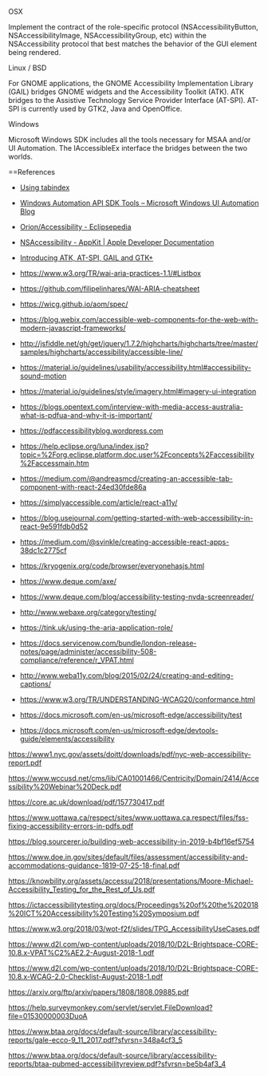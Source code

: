 OSX

Implement the contract of the role-specific protocol (NSAccessibilityButton, NSAccessibilityImage,  NSAccessibilityGroup, etc) within the NSAccessibility protocol that best matches the behavior of the GUI element being rendered.

Linux / BSD

For GNOME applications, the GNOME Accessibility Implementation Library (GAIL) bridges GNOME widgets and the Accessibility Toolkit (ATK). ATK bridges to the Assistive Technology Service Provider Interface (AT-SPI). AT-SPI is currently used by GTK2, Java and OpenOffice.

Windows 

Microsoft Windows SDK includes all the tools necessary for MSAA and/or UI Automation.  The IAccessibleEx interface the bridges between the two worlds.

==References

* [Using tabindex](https://developers.google.com/web/fundamentals/accessibility/focus/using-tabindex)

* [Windows Automation API SDK Tools – Microsoft Windows UI Automation Blog](https://blogs.msdn.microsoft.com/winuiautomation/2009/06/03/windows-automation-api-sdk-tools/)

* [Orion/Accessibility - Eclipsepedia](https://wiki.eclipse.org/Orion/Accessibility)

* [NSAccessibility - AppKit | Apple Developer Documentation](https://developer.apple.com/reference/appkit/nsaccessibility)

* [Introducing ATK, AT-SPI, GAIL and GTK+](https://developer.gnome.org/accessibility-devel-guide/stable/dev-start-5.html.en)

* https://www.w3.org/TR/wai-aria-practices-1.1/#Listbox

* https://github.com/filipelinhares/WAI-ARIA-cheatsheet

* https://wicg.github.io/aom/spec/

* https://blog.webix.com/accessible-web-components-for-the-web-with-modern-javascript-frameworks/

* http://jsfiddle.net/gh/get/jquery/1.7.2/highcharts/highcharts/tree/master/samples/highcharts/accessibility/accessible-line/

* https://material.io/guidelines/usability/accessibility.html#accessibility-sound-motion

* https://material.io/guidelines/style/imagery.html#imagery-ui-integration

* https://blogs.opentext.com/interview-with-media-access-australia-what-is-pdfua-and-why-it-is-important/

* https://pdfaccessibilityblog.wordpress.com

* https://help.eclipse.org/luna/index.jsp?topic=%2Forg.eclipse.platform.doc.user%2Fconcepts%2Faccessibility%2Faccessmain.htm

* https://medium.com/@andreasmcd/creating-an-accessible-tab-component-with-react-24ed30fde86a

* https://simplyaccessible.com/article/react-a11y/

* https://blog.usejournal.com/getting-started-with-web-accessibility-in-react-9e591fdb0d52

* https://medium.com/@svinkle/creating-accessible-react-apps-38dc1c2775cf

* https://kryogenix.org/code/browser/everyonehasjs.html

* https://www.deque.com/axe/

* https://www.deque.com/blog/accessibility-testing-nvda-screenreader/

* http://www.webaxe.org/category/testing/

* https://tink.uk/using-the-aria-application-role/

* https://docs.servicenow.com/bundle/london-release-notes/page/administer/accessibility-508-compliance/reference/r_VPAT.html

* http://www.weba11y.com/blog/2015/02/24/creating-and-editing-captions/

* https://www.w3.org/TR/UNDERSTANDING-WCAG20/conformance.html

* https://docs.microsoft.com/en-us/microsoft-edge/accessibility/test

* https://docs.microsoft.com/en-us/microsoft-edge/devtools-guide/elements/accessibility

https://www1.nyc.gov/assets/doitt/downloads/pdf/nyc-web-accessibility-report.pdf

https://www.wccusd.net/cms/lib/CA01001466/Centricity/Domain/2414/Accessibility%20Webinar%20Deck.pdf

https://core.ac.uk/download/pdf/157730417.pdf

https://www.uottawa.ca/respect/sites/www.uottawa.ca.respect/files/fss-fixing-accessibility-errors-in-pdfs.pdf

https://blog.sourcerer.io/building-web-accessibility-in-2019-b4bf16ef5754

https://www.doe.in.gov/sites/default/files/assessment/accessibility-and-accommodations-guidance-1819-07-25-18-final.pdf

https://knowbility.org/assets/accessu/2018/presentations/Moore-Michael-Accessibility_Testing_for_the_Rest_of_Us.pdf

https://ictaccessibilitytesting.org/docs/Proceedings%20of%20the%202018%20ICT%20Accessibility%20Testing%20Symposium.pdf

https://www.w3.org/2018/03/wot-f2f/slides/TPG_AccessibilityUseCases.pdf

https://www.d2l.com/wp-content/uploads/2018/10/D2L-Brightspace-CORE-10.8.x-VPAT%C2%AE2.2-August-2018-1.pdf

https://www.d2l.com/wp-content/uploads/2018/10/D2L-Brightspace-CORE-10.8.x-WCAG-2.0-Checklist-August-2018-1.pdf

https://arxiv.org/ftp/arxiv/papers/1808/1808.09885.pdf

https://help.surveymonkey.com/servlet/servlet.FileDownload?file=01530000003DuoA

https://www.btaa.org/docs/default-source/library/accessibility-reports/gale-ecco-9_11_2017.pdf?sfvrsn=348a4cf3_5

https://www.btaa.org/docs/default-source/library/accessibility-reports/btaa-pubmed-accessibilityreview.pdf?sfvrsn=be5b4af3_4